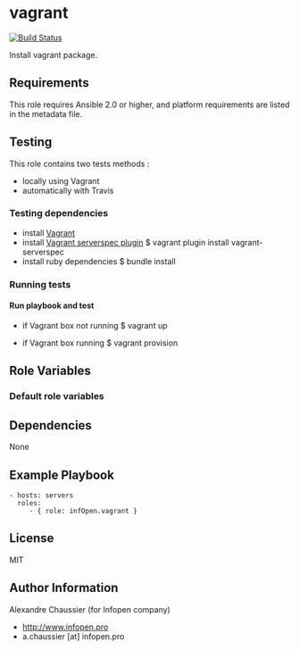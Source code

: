 # vagrant

[![Build Status](https://travis-ci.org/infOpen/ansible-role-vagrant.svg?branch=master)](https://travis-ci.org/infOpen/ansible-role-vagrant)

Install vagrant package.

## Requirements

This role requires Ansible 2.0 or higher,
and platform requirements are listed in the metadata file.

## Testing

This role contains two tests methods :
- locally using Vagrant
- automatically with Travis

### Testing dependencies
- install [Vagrant](https://www.vagrantup.com)
- install [Vagrant serverspec plugin](https://github.com/jvoorhis/vagrant-serverspec)
    $ vagrant plugin install vagrant-serverspec
- install ruby dependencies
    $ bundle install

### Running tests

#### Run playbook and test

- if Vagrant box not running
    $ vagrant up

- if Vagrant box running
    $ vagrant provision

## Role Variables

### Default role variables

## Dependencies

None

## Example Playbook

    - hosts: servers
      roles:
         - { role: infOpen.vagrant }

## License

MIT

## Author Information

Alexandre Chaussier (for Infopen company)
- http://www.infopen.pro
- a.chaussier [at] infopen.pro


